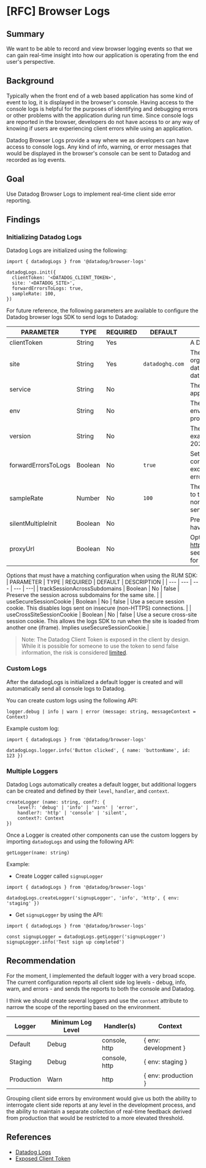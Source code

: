 # [RFC] Browser Logs

## Summary

We want to be able to record and view browser logging events so that we can gain real-time insight into how our application is operating from the end user's perspective.

## Background

Typically when the front end of a web based application has some kind of event to log, it is displayed in the browser's console. Having access to the console logs is helpful for the purposes of identifying and debugging errors or other problems with the application during run time. Since console logs are reported in the browser, developers do not have access to or any way of knowing if users are experiencing client errors while using an application. 

Datadog Browser Logs provide a way where we as developers can have access to console logs. Any kind of info, warning, or error messages that would be displayed in the browser's console can be sent to Datadog and recorded as log events. 

## Goal

Use Datadog Browser Logs to implement real-time client side error reporting.

## Findings

### Initializing Datadog Logs

Datadog Logs are initialized using the following:

```
import { datadogLogs } from '@datadog/browser-logs'

datadogLogs.init({
  clientToken: '<DATADOG_CLIENT_TOKEN>',
  site: '<DATADOG_SITE>',
  forwardErrorsToLogs: true,
  sampleRate: 100,
})
```



For future reference, the following parameters are available to configure the Datadog browser logs SDK to send logs to Datadog:

| PARAMETER             |   TYPE    |   REQUIRED    |   DEFAULT	        |   DESCRIPTION   |
| ---                   | ---       | ---           | ---               | ---             |
| clientToken           |	String	|    Yes	    |                   |  A Datadog client token.    |
| site	                |   String	|    Yes	    | `datadoghq.com`   | The Datadog site of your organization. US: datadoghq.com, EU: datadoghq.eu    |
| service	            |   String	|    No		    |                   | The service name for your application.
| env	                |   String	|    No		    |                   | The application’s environment, for example: prod, pre-prod, staging, etc.
| version	            |   String	|    No		    |                   | The application’s version, for example: 1.2.3, 6c44da20, 2020.02.13, etc. |
| forwardErrorsToLogs	|   Boolean	|    No         |	`true`          | Set to false to stop forwarding console.error logs, uncaught exceptions and network errors to Datadog. |
| sampleRate	        |   Number	|   No	        |   `100`           | The percentage of sessions to track: 100 for all, 0 for none. Only tracked sessions send logs. |
| silentMultipleInit	|   Boolean	|   No	        |	                | Prevent logging errors while having multiple init.|
| proxyUrl	            |   Boolean |	No	        |	                | Optional proxy URL (ex: https://www.proxy.com/path), see the full proxy setup guide for more information. |

Options that must have a matching configuration when using the RUM SDK:
| PARAMETER             |   TYPE    |   REQUIRED    |   DEFAULT	| DESCRIPTION         |
| ---        | ---        | ---        | ---        | ---|
| trackSessionAcrossSubdomains |	Boolean	 | No	| false |	Preserve the session across subdomains for the same site. |
| useSecureSessionCookie |	Boolean	| No |	false |	Use a secure session cookie. This disables logs sent on insecure (non-HTTPS) connections. |
| useCrossSiteSessionCookie	| Boolean | No | false | Use a secure cross-site session cookie. This allows the logs SDK to run when the site is loaded from another one (iframe). Implies useSecureSessionCookie.|

> Note: The Datadog Client Token is exposed in the client by design. While it is possible for someone to use the token to send false information, the risk is considered [limited](https://github.com/DataDog/browser-sdk/issues/853).

### Custom Logs

After the datadogLogs is initialized a default logger is created and will automatically send all console logs to Datadog. 

You can create custom logs using the following API:

```
logger.debug | info | warn | error (message: string, messageContext = Context)
```

Example custom log:
```
import { datadogLogs } from '@datadog/browser-logs'

datadogLogs.logger.info('Button clicked', { name: 'buttonName', id: 123 })
```


### Multiple Loggers

Datadog Logs automatically creates a default logger, but additional loggers can be created and defined by their `level`, `handler`, and `context`. 

```
createLogger (name: string, conf?: {
    level?: 'debug' | 'info' | 'warn' | 'error',
    handler?: 'http' | 'console' | 'silent',
    context?: Context
})
```

Once a Logger is created other components can use the custom loggers by importing `datadogLogs` and using the following API:
```
getLogger(name: string)
```

Example:

- Create Logger called `signupLogger`

```
import { datadogLogs } from '@datadog/browser-logs'

datadogLogs.createLogger('signupLogger', 'info', 'http', { env: 'staging' })
```
- Get `signupLogger` by using the API:
```
import { datadogLogs } from '@datadog/browser-logs'

const signupLogger = datadogLogs.getLogger('signupLogger')
signupLogger.info('Test sign up completed')
```


## Recommendation
For the moment, I implemented the default logger with a very broad scope. The current configuration reports all client side log levels - debug, info, warn, and errors - and sends the reports to both the console and Datadog.

I think we should create several loggers and use the `context` attribute to narrow the scope of the reporting based on the environment.

| Logger | Minimum Log Level | Handler(s) | Context |
| --- | --- | --- | --- |
| Default | Debug | console, http | { env: development } |
| Staging | Debug | console, http | { env: staging } |
| Production | Warn | http | { env: production } |

Grouping client side errors by environment would give us both the ability to interrogate client side reports at any level in the development process, and the ability to maintain a separate collection of real-time feedback derived from production that would be restricted to a more elevated threshold.

## References
- [Datadog Logs](https://docs.datadoghq.com/logs/log_collection/javascript/)
- [Exposed Client Token](https://github.com/DataDog/browser-sdk/issues/853)